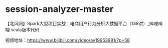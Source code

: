 # session-analyzer-master

【北风网】Spark大型项目实战：电商用户行为分析大数据平台（138讲）_哔哩哔哩  scala版本代码


视频地址：https://www.bilibili.com/video/av19953981/?p=58
